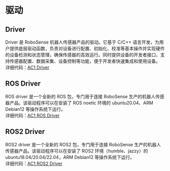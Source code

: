 # 驱动
## Driver  
Driver 是 RoboSense 机器人传感器产品的驱动。它基于 C/C++ 语言开发，为用户提供底层驱动函数，负责对设备进行配置、初始化、校准等基本操作并实现硬件的设备检测和状态管理，确保传感器的高效运行。同时提供设备的开发者接口，支持传感器配置、数据采集、设备控制等功能，便于开发者快速集成和使用设备。  
详细代码：[AC1 Driver](https://github.com/RoboSense-LiDAR/rs_driver/tree/dev_opt_AC1)

## ROS Driver  
ROS driver 是一个全新的 ROS 包，专门用于连接 RoboSense 生产的机器人传感器产品。该驱动程序可以在安装了 ROS noetic 环境的 ubuntu20.04、ARM Debian12 等操作系统下运行。  
详细代码：[AC1 ROS Driver](https://github.com/RoboSense-Robotics/robosense_ac_ros_sdk_infra)

## ROS2 Driver  
ROS2 driver 是一个全新的 ROS2 包，专门用于连接 RoboSense 生产的机器人传感器产品。该驱动程序可以在安装了 ROS2 环境（humble、jazzy）的 ubuntu18.04/20.04/22.04，ARM Debian12 等操作系统下运行。  
详细代码：[AC1 ROS2 Driver](https://github.com/RoboSense-Robotics/robosense_ac_ros2_sdk_infra)

